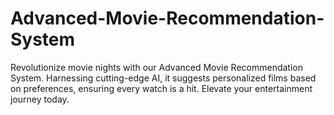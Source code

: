 # Advanced-Movie-Recommendation-System
Revolutionize movie nights with our Advanced Movie Recommendation System. Harnessing cutting-edge AI, it suggests personalized films based on preferences, ensuring every watch is a hit. Elevate your entertainment journey today.
